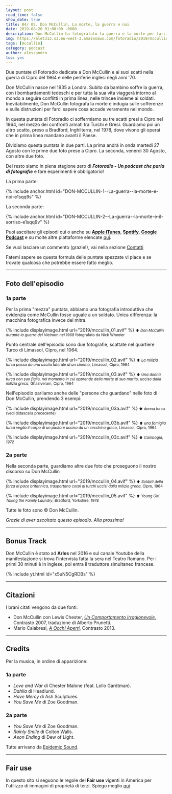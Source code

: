 ```yaml
---
layout: post
read_time: false
show_date: true
title: 04/ 05. Don McCullin. La morte, la guerra e noi
date: 2019-08-20 01:00:00 -0600
description: Don McCullin ha fotografato la guerra e la morte per farci sapere cosa succede nel mondo
img: https://alet313.s3.eu-west-3.amazonaws.com/fotoradio/2019/mccullin_00_copertina.avif
tags: [mccullin]
category: podcast
author: alessandro
toc: yes
---
```


Due puntate di Fotoradio dedicate a Don McCullin e ai suoi scatti nella guerra di Cipro del 1964 e nelle periferie inglesi negli anni '70.
<!--more-->

Don McCullin nasce nel 1935 a Londra. Subito da bambino soffre la guerra, con i bombardamenti tedeschi e per tutta la sua vita viaggerà intorno al mondo a seguire conflitti in prima linea, nelle trincee insieme ai soldati. Inevitabilmente, Don McCullin fotografa la morte e indugia sulle sofferenze e sulle distruzioni per farci sapere cosa accade veramente nel mondo.

In questa puntata di Fotoradio ci soffermiamo su tre scatti presi a Cipro nel 1964, nel mezzo dei confronti armati tra Turchi e Greci. Guardiamo poi un altro scatto, preso a Bradford, Inghilterra, nel 1978, dove vivono gli operai che in prima linea mandano avanti il Paese.

Dividiamo questa puntata in due parti. La prima andrà in onda martedi 27 Agosto con le prime due foto prese a Cipro. La seconda, venerdi 30 Agosto, con altre due foto.

Del resto siamo in piena stagione zero di **_Fotoradio - Un podcast che parla di fotografie_** e fare esperimenti è obbligatorio!

La prima parte:

{% include anchor.html id="DON-MCCULLIN-1--La-guerra--la-morte-e-noi-e1sqq9s" %}

La seconda parte:

{% include anchor.html id="DON-MCCULLIN-2--La-guerra--la-morte-e-il-sorriso-e1sqq9v" %}


Puoi ascoltare gli episodi qui o anche su [**Apple iTunes**](https://links.fotoradio.info/apple), [**Spotify**](https://links.fotoradio.info/spotify), [**Google Podcast**](https://links.fotoradio.info/google) e su molte altre piattaforme elencate [qui](/static_page/listen/).

Se vuoi lasciare un commento (grazie!), vai nella sezione [Contatti](/contact/)

Fatemi sapere se questa formula delle puntate spezzate vi piace e se trovate qualcosa che potrebbe essere fatto meglio.

- - -

## Foto dell'episodio

### 1a parte

Per la prima "mezza" puntata, abbiamo una fotografia introduttiva che evidenzia come McCullin fosse uguale a un soldato. Unica differenza: la macchina fotografica invece del mitra.

{% include displayimage.html url="2019/mccullin_01.avif" %}
<small>⬆︎ _Don McCullin durante la guerra del Vietnam nel 1968_ fotografato da Nick Wheeler</small>

Punto centrale dell'episodio sono due fotografie, scattate nel quartiere Turco di Limassol, Cipro, nel 1064.

{% include displayimage.html url="2019/mccullin_02.avif" %}
<small>⬆︎ _La milizia turca passa da una uscita laterale di un cinema_, Limassol, Cipro, 1964</small>

{% include displayimage.html url="2019/mccullin_03.avif" %}
<small>⬆︎ _Una donna turca con suo figlio, nel momento in cui apprende della morte di suo marito, ucciso dalla milizia greca_, Ghaziveram, Cipro, 1964</small>

Nell'episodio parliamo anche delle "persone che guardano" nelle foto di Don McCullin, prendendo 3 esempi:

{% include displayimage.html url="2019/mccullin_03a.avif" %}
<small>⬆︎ donna turca (vedi didascalia precedente)</small>

{% include displayimage.html url="2019/mccullin_03b.avif" %}
<small>⬆︎ _una famiglia turca veglia il corpo di un pastore ucciso da un cecchino greco_, Limassol, Cipro, 1964</small>

{% include displayimage.html url="2019/mccullin_03c.avif" %}
<small>⬆︎ _Cambogia, 1972_</small>


### 2a parte

Nella seconda parte, guardiamo altre due foto che proseguono il nostro discorso su Don McCullin

{% include displayimage.html url="2019/mccullin_04.avif" %}
<small>⬆︎ _Soldati della forza di pace britannica, trasportano corpi di turchi uccisi dalla milizia greca_, Cipro, 1964</small>

{% include displayimage.html url="2019/mccullin_05.avif" %}
<small>⬆︎ _Young Girl Taking the Family Laundry_, Bradford, Yorkshire, 1978</small>


Tutte le foto sono © Don McCullin.

_Grazie di aver ascoltato questo episodio. Alla prossima!_

- - -

## Bonus Track

Don McCullin è stato ad **Arles** nel 2016 e sul canale Youtube della manifestazione si trova l'intervista fatta la sera nel Teatro Romano. Per i primi 30 minuti è in inglese, poi entra il traduttore simultaneo francese.

{% include yt.html id="x5uN5CgRDBs" %}


- - -


## Citazioni

I brani citati vengono da due fonti:

- Don McCullin con Lewis Chester, [_Un Comportamento Irragionevole_](http://www.contrastobooks.com/product_info.php?products_id=305), Contrasto 2007, traduzione di Alberto Prunetti.
- Mario Calabresi, [_A Occhi Aperti_](http://www.contrastobooks.com/product_info.php?products_id=532), Contrasto 2013.


- - -

## Credits

Per la musica, in ordine di apparizione:

### 1a parte

- _Love and War_ di Chester Malone (feat. Lollo Gardtman).
- _Dahlia_ di Headlund.
- _Have Mercy_ di Ash Sculptures.
- _You Save Me_ di Zoe Goodman.


### 2a parte

- _You Save Me_ di Zoe Goodman.
- _Rainly Smile_ di Colton Walls.
- _Aeon Ending_ di Dew of Light.


Tutte arrivano da [Epidemic Sound](https://www.epidemicsound.com/).

- - -

## Fair use

In questo sito si seguono le regole del **Fair use** vigenti in America per l'utilizzo di immagini di proprietà di terzi. Spiego meglio [qui](../../fair_use.html)
